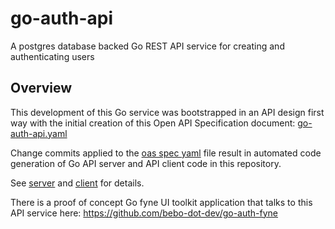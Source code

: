 # go-auth-api

A postgres database backed Go REST API service for creating and authenticating users

## Overview
This development of this Go service was bootstrapped in an API design first way with the initial creation of this Open API Specification document: [go-auth-api.yaml](https://github.com/bebo-dot-dev/go-auth-api/blob/main/oas_spec_definition/go-auth-api.yaml)

Change commits applied to the [oas spec yaml](https://github.com/bebo-dot-dev/go-auth-api/blob/main/oas_spec_definition/go-auth-api.yaml) file result in automated code generation of Go API server and API client code in this repository.

See [server](https://github.com/bebo-dot-dev/go-auth-api/tree/main/server) and [client](https://github.com/bebo-dot-dev/go-auth-api/tree/main/client) for details.

There is a proof of concept Go fyne UI toolkit application that talks to this API service here: https://github.com/bebo-dot-dev/go-auth-fyne
